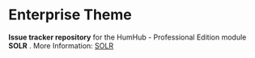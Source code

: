 # Enterprise Theme
**Issue tracker repository** for the HumHub - Professional Edition module **SOLR**
.
More Information: [SOLR](https://www.humhub.com/en/marketplace/solr/)
